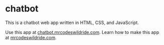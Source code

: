 # chatbot

This is a chatbot web app written in HTML, CSS, and JavaScript.

Use this app at [chatbot.mrcodeswildride.com](https://chatbot.mrcodeswildride.com/).
Learn how to make this app at [mrcodeswildride.com](https://www.mrcodeswildride.com/).